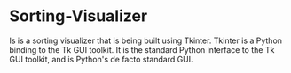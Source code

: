 # Sorting-Visualizer

Is is a sorting visualizer that is being built using Tkinter. 
Tkinter is a Python binding to the Tk GUI toolkit. It is the standard Python interface to the Tk GUI toolkit, and is Python's de facto standard GUI. 